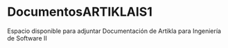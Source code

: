 # DocumentosARTIKLAIS1
Espacio disponible para adjuntar Documentación de Artikla para Ingeniería de Software II
